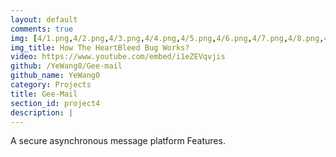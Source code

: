 ```yaml
---
layout: default
comments: true
img: [4/1.png,4/2.png,4/3.png,4/4.png,4/5.png,4/6.png,4/7.png,4/8.png,4/9.png]
img_title: How The HeartBleed Bug Works?
video: https://www.youtube.com/embed/i1eZEVqvjis
github: /YeWang0/Gee-mail
github_name: YeWang0
category: Projects
title: Gee-Mail
section_id: project4
description: |
---
```

A secure asynchronous message platform Features.<br>